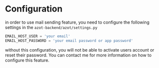 # Configuration
in order to use mail sending feature, you need to configure the following settings in the `azot-backend/azot/settings.py`
```python
EMAIL_HOST_USER = 'your email'
EMAIL_HOST_PASSWORD = 'your email password or app password'
```
without this configuration, you will not be able to activate users account or reset their password. You can contact me for more information on how to configure this feature.
